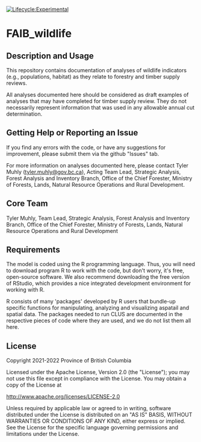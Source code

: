 [![Lifecycle:Experimental](https://img.shields.io/badge/Lifecycle-Experimental-339999)](<Redirect-URL>)

# FAIB_wildlife
## Description and Usage
This repository contains documentation of analyses of wildlife indicators (e.g., populations, habitat) as they relate to forestry and timber supply reviews. 

All analyses documented here should be considered as draft examples of analyses that may have completed for timber supply review. They do not necessarily represent information that was used in any allowable annual cut determination.

## Getting Help or Reporting an Issue
If you find any errors with the code, or have any suggestions for improvement, please submit them via the github "Issues" tab.

For more information on analyses documented here, please contact Tyler Muhly (tyler.muhly@gov.bc.ca), Acting Team Lead, Strategic Analysis, Forest Analysis and Inventory Branch, Office of the Chief Forester, Ministry of Forests, Lands, Natural Resource Operations and Rural Development.

## Core Team
Tyler Muhly, Team Lead, Strategic Analysis, Forest Analysis and Inventory Branch, Office of the Chief Forester, Ministry of Forests, Lands, Natural Resource Operations and Rural Development

## Requirements
The model is coded using the R programming language. Thus, you will need to download program R to work with the code, but don't worry, it's free, open-source software. We also recommend downloading the free version of RStudio, which provides a nice integrated development environment for working with R.

R consists of many 'packages' developed by R users that bundle-up specific functions for manipulating, analyzing and visualizing aspatail and spatial data. The packages needed to run CLUS are documented in the respective pieces of code where they are used, and we do not list them all here. 

## License
Copyright 2021-2022 Province of British Columbia

Licensed under the Apache License, Version 2.0 (the "License"); you may not use this file except in compliance with the License. You may obtain a copy of the License at

http://www.apache.org/licenses/LICENSE-2.0

Unless required by applicable law or agreed to in writing, software distributed under the License is distributed on an "AS IS" BASIS, WITHOUT WARRANTIES OR CONDITIONS OF ANY KIND, either express or implied. See the License for the specific language governing permissions and limitations under the License.